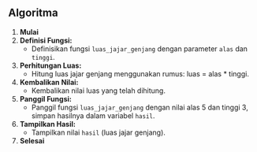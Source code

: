 ## Algoritma

1. **Mulai**
2. **Definisi Fungsi:**
   * Definisikan fungsi `luas_jajar_genjang` dengan parameter `alas` dan `tinggi`.
3. **Perhitungan Luas:**
   * Hitung luas jajar genjang menggunakan rumus: luas = alas * tinggi.
4. **Kembalikan Nilai:**
   * Kembalikan nilai luas yang telah dihitung.
5. **Panggil Fungsi:**
   * Panggil fungsi `luas_jajar_genjang` dengan nilai alas 5 dan tinggi 3, simpan hasilnya dalam variabel `hasil`.
6. **Tampilkan Hasil:**
   * Tampilkan nilai `hasil` (luas jajar genjang).
7. **Selesai**
